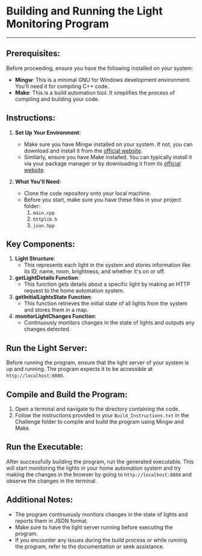 # Building and Running the Light Monitoring Program

---

## Prerequisites:
Before proceeding, ensure you have the following installed on your system:
- **Mingw**: This is a minimal GNU for Windows development environment. You'll need it for compiling C++ code.
- **Make**: This is a build automation tool. It simplifies the process of compiling and building your code.

## Instructions:
1. **Set Up Your Environment**:
   - Make sure you have Mingw installed on your system. If not, you can download and install it from the [official website](https://www.mingw-w64.org/).
   - Similarly, ensure you have Make installed. You can typically install it via your package manager or by downloading it from its [official website](https://www.gnu.org/software/make/).

2. **What You'll Need**:
   - Clone the code repository onto your local machine.
   - Before you start, make sure you have these files in your project folder:
     1. `main.cpp`
     2. `httplib.h`
     3. `json.hpp`

## Key Components:
1. **Light Structure**:
   - This represents each light in the system and stores information like its ID, name, room, brightness, and whether it's on or off.
2. **getLightDetails Function**:
   - This function gets details about a specific light by making an HTTP request to the home automation system.
3. **getInitialLightsState Function**:
   - This function retrieves the initial state of all lights from the system and stores them in a map.
4. **monitorLightChanges Function**:
   - Continuously monitors changes in the state of lights and outputs any changes detected.

## Run the Light Server:
Before running the program, ensure that the light server of your system is up and running. The program expects it to be accessible at `http://localhost:8080`.

## Compile and Build the Program:
1. Open a terminal and navigate to the directory containing the code.
2. Follow the instructions provided in your `Build_Instructions.txt` in the Challenge folder to compile and build the program using Mingw and Make.

## Run the Executable:
After successfully building the program, run the generated executable. This will start monitoring the lights in your home automation system and try making the changes in the browser by going to `http://localhost:8080` and observe the changes in the terminal.

## Additional Notes:
- The program continuously monitors changes in the state of lights and reports them in JSON format.
- Make sure to have the light server running before executing the program.
- If you encounter any issues during the build process or while running the program, refer to the documentation or seek assistance.

